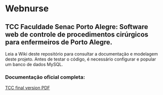 # Webnurse
## TCC Faculdade Senac Porto Alegre: Software web de controle de procedimentos cirúrgicos para enfermeiros de Porto Alegre.

Leia a Wiki deste repositório para consultar a documentação e modelagem deste projeto.
Antes de testar o código, é necessário configurar e popular um banco de dados MySQL.

### Documentação oficial completa:

[TCC final version PDF](https://drive.google.com/file/d/18OVbIXRVfTxyi-GpKBs5ke-QcOtsbZnV/view?usp=sharing)

